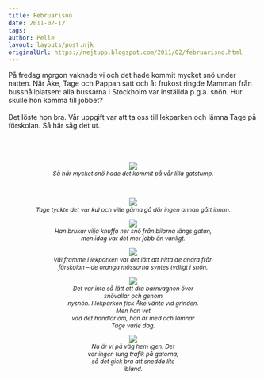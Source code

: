 ```yaml
---
title: Februarisnö
date: 2011-02-12
tags: 	
author: Pelle
layout: layouts/post.njk
originalUrl: https://nejtupp.blogspot.com/2011/02/februarisno.html
---
```


På fredag morgon vaknade vi och det hade kommit mycket snö under natten.  När Åke, Tage och Pappan satt och åt frukost ringde Mamman från  busshållplatsen: alla bussarna i Stockholm var inställda p.g.a. snön.  Hur skulle hon komma till jobbet?<br><br>Det löste hon bra. Vår uppgift var att ta oss till lekparken och lämna Tage på förskolan. Så här såg det ut.<br><br><br><br><div style="text-align: center; font-style: italic;"><span style="font-size:85%;"><img src="../../../../img/Sn%25C3%25B6kaos%2Bvid%2Bl%25C3%25A4mning-IMG_0927.jpg"><br>Så här mycket snö hade det kommit på vår lilla gatstump.
<br><br>

<br><img src="../../../../img/Sn%25C3%25B6kaos%2Bvid%2Bl%25C3%25A4mning-IMG_0917.jpg"><br></a>Tage tyckte det var kul och ville gärna gå där ingen annan gått innan.

<figure>
	<img src="../../../../img/Sn%25C3%25B6kaos%2Bvid%2Bl%25C3%25A4mning-IMG_0919.jpg"><br>Han brukar vilja knuffa ner snö från bilarna längs gatan,<br>men idag var det mer jobb än vanligt.

<figure>
	<img src="../../../../img/Sn%25C3%25B6kaos%2Bvid%2Bl%25C3%25A4mning-IMG_0923.jpg"><br>Väl framme i lekparken var det lätt att hitta de andra från<br>förskolan – de oranga mössorna syntes tydligt i snön.

<figure>
	<img src="../../../../img/Sn%25C3%25B6kaos%2Bvid%2Bl%25C3%25A4mning-IMG_0925.jpg"><br>Det var inte så lätt att dra barnvagnen över snövallar och genom<br>nysnön. I lekparken fick Åke vänta vid grinden. Men han vet<br>vad det handlar om, han är med och lämnar Tage varje dag.

<figure>
	<img src="../../../../img/Sn%25C3%25B6kaos%2Bvid%2Bl%25C3%25A4mning-IMG_0926.jpg"><br>Nu är vi på väg hem igen. Det var ingen tung trafik på gatorna,<br>så det gick bra att snedda lite ibland.<br><br></span></div>
